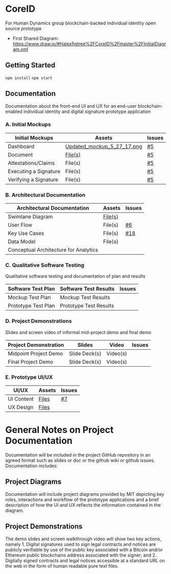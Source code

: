 # CoreID

For Human Dynamics group blockchain-backed individual identity open source prototype

* First Shared Diagram: https://www.draw.io/#Halexfigtree%2FCoreID%2Fmaster%2FInitialDiagram.xml

## Getting Started 
`npm install`
`npm start`

## Documentation


Documentation about the front-end UI and UX for an end-user blockchain-enabled individual identity and digital signature prototype application


### A. Initial Mockups

| Initial Mockups  | Assets  | Issues  |
|---|---|---|
| Dashboard  | [Updated_mockup_5_27_17.png](https://github.com/alexfigtree/CoreID/blob/master/docs/Updated_mockup_5_27_17.png)  |  [#5](https://github.com/alexfigtree/CoreID/issues/5) |
| Document  | [File(s)](https://github.com/alexfigtree/CoreID/tree/master/src)  | [#5](https://github.com/alexfigtree/CoreID/issues/5)  |
| Attestations/Claims |  File(s) | [#5](https://github.com/alexfigtree/CoreID/issues/5)  |
| Executing a Signature  | File(s)  | [#5](https://github.com/alexfigtree/CoreID/issues/5)  |
| Verifying a Signature | File(s)  | [#5](https://github.com/alexfigtree/CoreID/issues/5)  |

### B. Architectural Documentation

| Architectural Documentation  | Assets  | Issues  |
|---|---|---|
| Swimlane Diagram | [File(s)](https://github.com/alexfigtree/CoreID/blob/master/docs/Diagram.md) |  |
| User Flow  | File(s)  | [#6](https://github.com/alexfigtree/CoreID/issues/6)  |
| Key Use Cases  |  File(s) |  [#18](https://github.com/alexfigtree/CoreID/issues/18) |
| Data Model  | File(s)  |   |
| Conceptual Architecture for Analytics |   |   |


### C. Qualitative Software Testing

Qualitative software testing and documentation of plan and results


| Software Test Plan  | Software Test Results  | Issues  |
|---|---|---|
| Mockup Test Plan | Mockup Test Results   |    |
| Prototype Test Plan | Prototype Test Results   |    |

### D. Project Demonstrations

Slides and screen video of informal mid-project demo and final demo

| Project Demonstration  | Slides  | Video  | Issues  |
|---|---|---|---|
| Midpoint Project Demo | Slide Deck(s)  | Video(s)  |   |
| Final Project Demo | Slide Deck(s)  | Video(s)  |   |


### E. Prototype UI/UX 

| UI/UX  | Assets  | Issues  
|---|---|---|
| UI Content | [Files](https://github.com/alexfigtree/CoreID/tree/master/src)  | [#7](https://github.com/alexfigtree/CoreID/issues/7)   |  
| UX Design | [Files](https://github.com/alexfigtree/CoreID/blob/master/docs/UX_Design.md) |   |  


# General Notes on Project Documentation 

Documentation will be included in the project GitHub repository in an agreed format such as slides or doc or the github wiki or github issues. Documentation includes:

## Project Diagrams

Documentation will include project diagrams provided by MIT depicting key roles, interactions and workflow of the prototype applications and a brief description of how the UI and UX reflects the information contained in the diagram.

## Project Demonstrations

The demo slides and screen walkthrough video will show two key actions, namely 1. Digital signatures used to sign legal contracts and notices are publicly verifiable by use of the public key associated with a Bitcoin and/or Ethereum public blockchains address associated with the signer; and 2. Digitally signed contracts and legal notices accessible at a standard URL on the web in the form of human readable pure text files.
